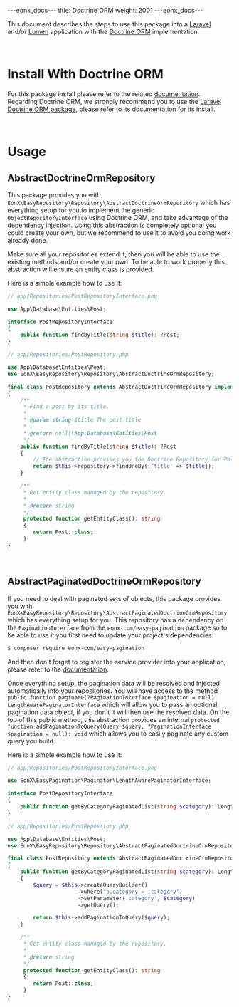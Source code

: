 ---eonx_docs---
title: Doctrine ORM
weight: 2001
---eonx_docs---

This document describes the steps to use this package into a [Laravel][1] and/or [Lumen][2] application with the
[Doctrine ORM][3] implementation.

<br>

# Install With Doctrine ORM

For this package install please refer to the related [documentation](laravel_install.md). Regarding Doctrine ORM, we
strongly recommend you to use the [Laravel Doctrine ORM package][4], please refer to its documentation for its install.

<br>

# Usage

## AbstractDoctrineOrmRepository

This package provides you with `EonX\EasyRepository\Repository\AbstractDoctrineOrmRepository` which
has everything setup for you to implement the generic `ObjectRepositoryInterface` using Doctrine ORM, and take advantage
of the dependency injection. Using this abstraction is completely optional you could create your own, but we recommend
to use it to avoid you doing work already done.

Make sure all your repositories extend it, then you will be able to use the existing methods and/or create your own. To
be able to work properly this abstraction will ensure an entity class is provided.

Here is a simple example how to use it:

```php
// app/Repositories/PostRepositoryInterface.php

use App\Database\Entities\Post;

interface PostRepositoryInterface
{
    public function findByTitle(string $title): ?Post;
}

// app/Repositories/PostRepository.php

use App\Database\Entities\Post;
use EonX\EasyRepository\Repository\AbstractDoctrineOrmRepository;

final class PostRepository extends AbstractDoctrineOrmRepository implements PostRepositoryInterface
{
    /**
     * Find a post by its title.
     *
     * @param string $title The post title
     *
     * @return null|\App\Database\Entities\Post
     */
    public function findByTitle(string $title): ?Post
    {
        // The abstraction provides you the Doctrine Repository for Post::class as a protected property
        return $this->repository->findOneBy(['title' => $title]);
    }

    /**
     * Get entity class managed by the repository.
     *
     * @return string
     */
     protected function getEntityClass(): string
     {
        return Post::class;
     }
}
```

<br>

## AbstractPaginatedDoctrineOrmRepository

If you need to deal with paginated sets of objects, this package provides you with `EonX\EasyRepository\Repository\AbstractPaginatedDoctrineOrmRepository`
which has everything setup for you. This repository has a dependency on the `PaginationInterface` from the `eonx-com/easy-pagination`
package so to be able to use it you first need to update your project's dependencies:

```bash
$ composer require eonx-com/easy-pagination
```

And then don't forget to register the service provider into your application, please refer to the [documentation][5].

Once everything setup, the pagination data will be resolved and injected automatically into your repositories. You will
have access to the method `public function paginate(?PaginationInterface $pagination = null): LengthAwarePaginatorInterface`
which will allow you to pass an optional pagination data object, if you don't it will then use the resolved data.
On the top of this public method, this abstraction provides an internal `protected function addPaginationToQuery(Query $query, ?PaginationInterface $pagination = null): void`
which allows you to easily paginate any custom query you build.

Here is a simple example how to use it:

```php
// app/Repositories/PostRepositoryInterface.php

use EonX\EasyPagination\Paginator\LengthAwarePaginatorInterface;

interface PostRepositoryInterface
{
    public function getByCategoryPaginatedList(string $category): LengthAwarePaginatorInterface;
}

// app/Repositories/PostRepository.php

use App\Database\Entities\Post;
use EonX\EasyRepository\Repository\AbstractPaginatedDoctrineOrmRepository;

final class PostRepository extends AbstractPaginatedDoctrineOrmRepository implements PostRepositoryInterface
{
    public function getByCategoryPaginatedList(string $category): LengthAwarePaginatorInterface
    {
        $query = $this->createQueryBuilder()
                      ->where('p.category = :category')
                      ->setParameter('category', $category)
                      ->getQuery();

        return $this->addPaginationToQuery($query);
    }

    /**
     * Get entity class managed by the repository.
     *
     * @return string
     */
     protected function getEntityClass(): string
     {
        return Post::class;
     }
}
```

[1]: https://laravel.com/

[2]: https://lumen.laravel.com/

[3]: https://www.doctrine-project.org/projects/orm.html

[4]: https://www.laraveldoctrine.org/docs/1.3/orm

[5]: https://packages.eonx.com/packages/easy-pagination/install_laravel.html
